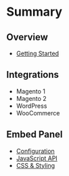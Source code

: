 # Summary

## Overview

* [Getting Started](README.md)

## Integrations

* Magento 1
* Magento 2
* WordPress
* WooCommerce

## Embed Panel

* [Configuration](configuration.md)
* [JavaScript API](javascript-api.md)
* [CSS & Styling](styling.md)

